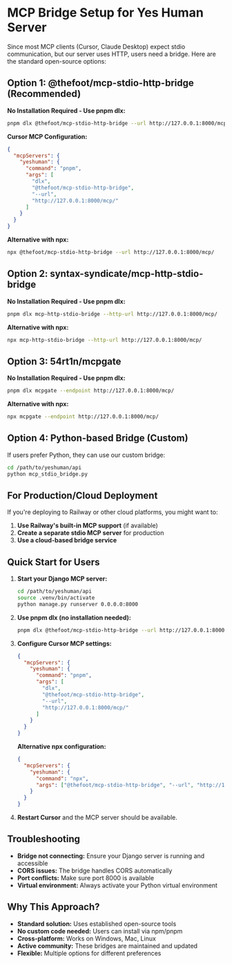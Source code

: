# MCP Bridge Setup for Yes Human Server

Since most MCP clients (Cursor, Claude Desktop) expect stdio communication, but our server uses HTTP, users need a bridge. Here are the standard open-source options:

## Option 1: @thefoot/mcp-stdio-http-bridge (Recommended)

**No Installation Required - Use pnpm dlx:**

```bash
pnpm dlx @thefoot/mcp-stdio-http-bridge --url http://127.0.0.1:8000/mcp/
```

**Cursor MCP Configuration:**
```json
{
  "mcpServers": {
    "yeshuman": {
      "command": "pnpm",
      "args": [
        "dlx",
        "@thefoot/mcp-stdio-http-bridge",
        "--url",
        "http://127.0.0.1:8000/mcp/"
      ]
    }
  }
}
```

**Alternative with npx:**
```bash
npx @thefoot/mcp-stdio-http-bridge --url http://127.0.0.1:8000/mcp/
```

## Option 2: syntax-syndicate/mcp-http-stdio-bridge

**No Installation Required - Use pnpm dlx:**

```bash
pnpm dlx mcp-http-stdio-bridge --http-url http://127.0.0.1:8000/mcp/
```

**Alternative with npx:**
```bash
npx mcp-http-stdio-bridge --http-url http://127.0.0.1:8000/mcp/
```

## Option 3: 54rt1n/mcpgate

**No Installation Required - Use pnpm dlx:**

```bash
pnpm dlx mcpgate --endpoint http://127.0.0.1:8000/mcp/
```

**Alternative with npx:**
```bash
npx mcpgate --endpoint http://127.0.0.1:8000/mcp/
```

## Option 4: Python-based Bridge (Custom)

If users prefer Python, they can use our custom bridge:

```bash
cd /path/to/yeshuman/api
python mcp_stdio_bridge.py
```

## For Production/Cloud Deployment

If you're deploying to Railway or other cloud platforms, you might want to:

1. **Use Railway's built-in MCP support** (if available)
2. **Create a separate stdio MCP server** for production
3. **Use a cloud-based bridge service**

## Quick Start for Users

1. **Start your Django MCP server:**
   ```bash
   cd /path/to/yeshuman/api
   source .venv/bin/activate
   python manage.py runserver 0.0.0.0:8000
   ```

2. **Use pnpm dlx (no installation needed):**
   ```bash
   pnpm dlx @thefoot/mcp-stdio-http-bridge --url http://127.0.0.1:8000/mcp/
   ```

3. **Configure Cursor MCP settings:**
   ```json
   {
     "mcpServers": {
       "yeshuman": {
         "command": "pnpm",
         "args": [
           "dlx",
           "@thefoot/mcp-stdio-http-bridge",
           "--url",
           "http://127.0.0.1:8000/mcp/"
         ]
       }
     }
   }
   ```

   **Alternative npx configuration:**
   ```json
   {
     "mcpServers": {
       "yeshuman": {
         "command": "npx",
         "args": ["@thefoot/mcp-stdio-http-bridge", "--url", "http://127.0.0.1:8000/mcp/"]
       }
     }
   }
   ```

4. **Restart Cursor** and the MCP server should be available.

## Troubleshooting

- **Bridge not connecting:** Ensure your Django server is running and accessible
- **CORS issues:** The bridge handles CORS automatically
- **Port conflicts:** Make sure port 8000 is available
- **Virtual environment:** Always activate your Python virtual environment

## Why This Approach?

- **Standard solution:** Uses established open-source tools
- **No custom code needed:** Users can install via npm/pnpm
- **Cross-platform:** Works on Windows, Mac, Linux
- **Active community:** These bridges are maintained and updated
- **Flexible:** Multiple options for different preferences
